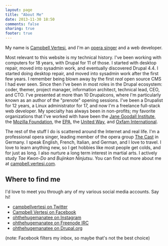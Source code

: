 ```yaml
---
layout: page
title: "About Me"
date: 2013-11-30 18:50
comments: false 
sharing: true
footer: true
---
```


My name is [Campbell Vertesi](http://campbell.vertesi.com/), and I'm an [opera singer](http://thecastmusic.com/) and a web developer.

Most relevant to this website is my technical history. I've been working with computers for 18 years, with Drupal for 11 of those. I started with desktop repair, moved into sysadmin work, and eventually discovered Drupal 4.4. I started doing desktop repair, and moved into sysadmin work after the first few years. I remember being blown away by the first *real* open source CMS I had ever seen. Since then I've been in most roles in the Drupal ecosystem: coder, themer, project manager, information architect, technical lead, CEO, and CTO. I've presented at more than 10 Drupalcons, where I'm particularly known as an author of the "prenote" opening sessions. I've been a Drupalist for 12 years, a Linux administrator for 17, and now I'm a freelance full-stack web developer. My specialty has always been in non-profits; my favorite organizations that I've worked with have been the [Jane Goodall Institute](http://www.janegoodall.org/ "Jane Goodall Institute"), the [Mozilla Foundation](https://www.mozilla.org/ "Mozilla Foundation"), the [EPA](http://epa.org "the EPA"), the [United Way](http://unitedway.org "United Way"), and [Oxfam International](http://oxfam.org).

The rest of the stuff I do is scattered around the Internet and real life. I'm a professional opera singer, leading member of the opera group [The Cast](http://thecastmusic.com "The Cast") in Germany. I speak English, French, Italian, and German, and I love to travel. I love to learn anything new, so I get hobbies like most people get colds, and for just as long. I also nurture a long term interest in martial arts. I actively study *Tae Kwon-Do* and *Bujinkan Ninjutsu*. You can find out more about me at [campbell.vertesi.com](http://campbell.vertesi.com/).

Where to find me
----------------

I'd love to meet you through any of my various social media accounts. Say hi!

* [campbellvertesi on Twitter](https://twitter.com/campbellvertesi "Campbell.Vertesi on Twitter")
* [Campbell Vertesi on Facebook](https://www.facebook.com/campbell.vertesi "Campbell Vertesi on Facebook")
* [ohthehugemanatee on Instagram](http://instagram.com/ohthehugemanatee "ohthehugemanatee on Instagram")
* [ohthehugemanatee on Freenode IRC](irc://chat.freenode.net:6667/ "Freenode IRC")
* [ohthehugemanatee on Drupal.org](https://drupal.org/user/35488 "ohthehugemanatee on Drupal.org")

(note: Facebook filters my inbox, so maybe that's not the best choice)
